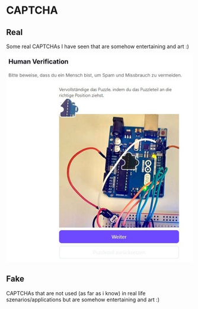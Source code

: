 # CAPTCHA

## Real

Some real CAPTCHAs I have seen that are somehow entertaining and art :)

![_realCAPTHCA01](_realCAPTHCA01.jpg)

## Fake

CAPTCHAs that are not used (as far as i know) in real life szenarios/applications but are somehow entertaining and art :)
